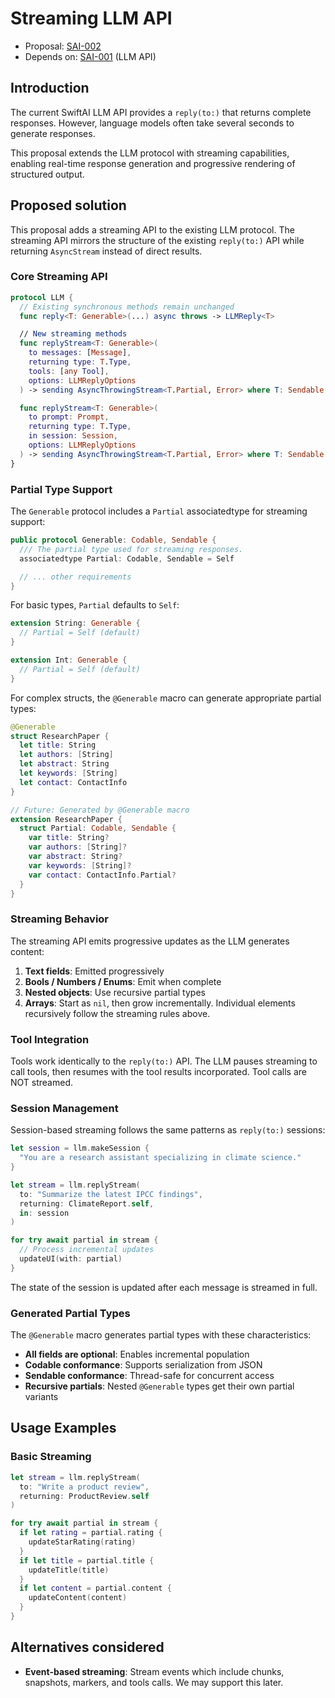 # Streaming LLM API

- Proposal: [SAI-002](https://github.com/mi12labs/SwiftAI/blob/main/Docs/Proposals/002-streaming-llm-api.md)
- Depends on: [SAI-001](https://github.com/mi12labs/SwiftAI/blob/main/Docs/Proposals/001-llm-api.md) (LLM API)

## Introduction

The current SwiftAI LLM API provides a `reply(to:)` that returns complete responses. However, language models often take several seconds to generate responses.

This proposal extends the LLM protocol with streaming capabilities, enabling real-time response generation and progressive rendering of structured output.

## Proposed solution

This proposal adds a streaming API to the existing LLM protocol. The streaming API mirrors the structure of the existing `reply(to:)` API while returning `AsyncStream` instead of direct results.

### Core Streaming API

```swift
protocol LLM {
  // Existing synchronous methods remain unchanged
  func reply<T: Generable>(...) async throws -> LLMReply<T>

  // New streaming methods
  func replyStream<T: Generable>(
    to messages: [Message],
    returning type: T.Type,
    tools: [any Tool],
    options: LLMReplyOptions
  ) -> sending AsyncThrowingStream<T.Partial, Error> where T: Sendable

  func replyStream<T: Generable>(
    to prompt: Prompt,
    returning type: T.Type,
    in session: Session,
    options: LLMReplyOptions
  ) -> sending AsyncThrowingStream<T.Partial, Error> where T: Sendable
}
```

### Partial Type Support

The `Generable` protocol includes a `Partial` associatedtype for streaming support:

```swift
public protocol Generable: Codable, Sendable {
  /// The partial type used for streaming responses.
  associatedtype Partial: Codable, Sendable = Self

  // ... other requirements
}
```

For basic types, `Partial` defaults to `Self`:

```swift
extension String: Generable {
  // Partial = Self (default)
}

extension Int: Generable {
  // Partial = Self (default)
}
```

For complex structs, the `@Generable` macro can generate appropriate partial types:

```swift
@Generable
struct ResearchPaper {
  let title: String
  let authors: [String]
  let abstract: String
  let keywords: [String]
  let contact: ContactInfo
}

// Future: Generated by @Generable macro
extension ResearchPaper {
  struct Partial: Codable, Sendable {
    var title: String?
    var authors: [String]?
    var abstract: String?
    var keywords: [String]?
    var contact: ContactInfo.Partial?
  }
}
```

### Streaming Behavior

The streaming API emits progressive updates as the LLM generates content:

1. **Text fields**: Emitted progressively
1. **Bools / Numbers / Enums**: Emit when complete
1. **Nested objects**: Use recursive partial types
1. **Arrays**: Start as `nil`, then grow incrementally. Individual elements recursively follow the streaming rules above.

### Tool Integration

Tools work identically to the `reply(to:)` API. The LLM pauses streaming to call tools, then resumes with the tool results incorporated.
Tool calls are NOT streamed.

### Session Management

Session-based streaming follows the same patterns as `reply(to:)` sessions:

```swift
let session = llm.makeSession {
  "You are a research assistant specializing in climate science."
}

let stream = llm.replyStream(
  to: "Summarize the latest IPCC findings",
  returning: ClimateReport.self,
  in: session
)

for try await partial in stream {
  // Process incremental updates
  updateUI(with: partial)
}
```

The state of the session is updated after each message is streamed in full.

### Generated Partial Types

The `@Generable` macro generates partial types with these characteristics:

- **All fields are optional**: Enables incremental population
- **Codable conformance**: Supports serialization from JSON
- **Sendable conformance**: Thread-safe for concurrent access
- **Recursive partials**: Nested `@Generable` types get their own partial variants

## Usage Examples

### Basic Streaming

```swift
let stream = llm.replyStream(
  to: "Write a product review",
  returning: ProductReview.self
)

for try await partial in stream {
  if let rating = partial.rating {
    updateStarRating(rating)
  }
  if let title = partial.title {
    updateTitle(title)
  }
  if let content = partial.content {
    updateContent(content)
  }
}
```

## Alternatives considered

- **Event-based streaming**: Stream events which include chunks, snapshots, markers, and tools calls. We may support this later.
